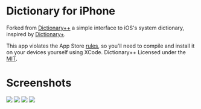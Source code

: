 # Dictionary for iPhone
Forked from [Dictionary++](https://github.com/josh-/DictionaryPlusPlus) a simple interface to iOS's system dictionary, inspired by [Dictionary+](http://iphone.qualityindex.com/apps/571492/dictionary).

This app violates the App Store [rules](https://developer.apple.com/documentation/uikit/uireferencelibraryviewcontroller), so you'll need to compile and install it on your devices yourself using XCode. Dictionary++ Licensed under the [MIT](http://opensource.org/licenses/MIT).

# Screenshots
![](https://github.com/carlosjtacon/Dictionary-iOS/raw/master/Screenshots/dictionary1.png) ![](https://github.com/carlosjtacon/Dictionary-iOS/raw/master/Screenshots/dictionary2.png) ![](https://github.com/carlosjtacon/Dictionary-iOS/raw/master/Screenshots/dictionary3.png) ![](https://github.com/carlosjtacon/Dictionary-iOS/raw/master/Screenshots/dictionary4.png)
